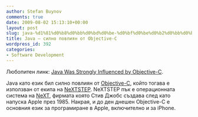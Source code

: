 ```yaml
---
author: Stefan Buynov
comments: true
date: 2009-08-02 15:13:10+00:00
layout: post
slug: java-%d1%81%d0%b8%d0%bb%d0%bd%d0%be-%d0%bf%d0%be%d0%b2%d0%bb%d0%b8%d1%8f%d0%bd-%d0%be%d1%82-objective-c
title: Java – силно повлиян от Objective-C
wordpress_id: 392
categories:
- Software Development
---
```


Любопитен линк: [Java Was Strongly Influenced by Objective-C](http://www.virtualschool.edu/objectivec/influenceOnJava.html).

Java като език бил силно повлиян от [Objective-C](http://wikipedia.org/wiki/Objective-C), който тогава е използван от екипа на [NeXTSTEP](http://wikipedia.org/wiki/NEXTSTEP). NeXTSTEP пък е операционната система на [NeXT](http://wikipedia.org/wiki/NeXT), фирмата която Стив Джобс създава след като напуска Apple през 1985. Накрая, и до ден днешен Objective-C е основния език за програмиране в Apple, включително и за iPhone.


